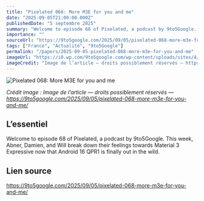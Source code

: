 ```yaml
---
title: "Pixelated 068: More M3E for you and me"
date: "2025-09-05T21:00:00.000Z"
publishedDate: "5 septembre 2025"
summary: "Welcome to episode 68 of Pixelated, a podcast by 9to5Google. This week, Abner, Damien, and Will break down their feelings towards Material 3 Expressive now that Android 16 QPR1 is finally out in the wild."
importance: ""
sourceUrl: "https://9to5google.com/2025/09/05/pixelated-068-more-m3e-for-you-and-me/"
tags: ["France", "Actualité", "9to5Google"]
permalink: "/papers/2025-09-05-pixelated-068-more-m3e-for-you-and-me"
imageUrl: "https://i0.wp.com/9to5google.com/wp-content/uploads/sites/4/2024/03/Pixelated-cover.jpg?resize=1200%2C628&quality=82&strip=all&ssl=1"
imageCredit: "Image de l’article — droits possiblement réservés — https://9to5google.com/2025/09/05/pixelated-068-more-m3e-for-you-and-me/"
---
```


![Pixelated 068: More M3E for you and me](https://i0.wp.com/9to5google.com/wp-content/uploads/sites/4/2024/03/Pixelated-cover.jpg?resize=1200%2C628&quality=82&strip=all&ssl=1)

*Crédit image : Image de l’article — droits possiblement réservés — https://9to5google.com/2025/09/05/pixelated-068-more-m3e-for-you-and-me/*

## L’essentiel

Welcome to episode 68 of Pixelated, a podcast by 9to5Google. This week, Abner, Damien, and Will break down their feelings towards Material 3 Expressive now that Android 16 QPR1 is finally out in the wild.

## Lien source

https://9to5google.com/2025/09/05/pixelated-068-more-m3e-for-you-and-me/
